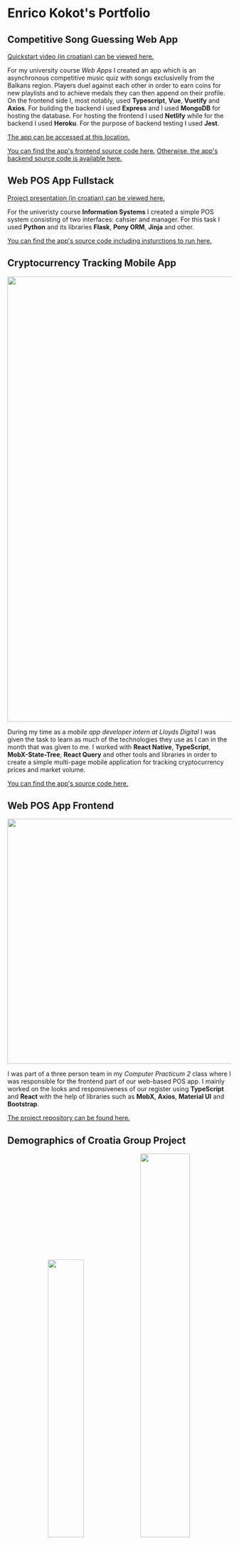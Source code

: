 # Enrico Kokot's Portfolio

## Competitive Song Guessing Web App

[Quickstart video (in croatian) can be viewed here.](https://youtu.be/Za5ZmSlbl_E)

For my university course *Web Apps* I created an app which is an asynchronous competitive music quiz with songs exclusivelly from the Balkans region. Players duel against each other in order to earn coins for new playlists and to achieve medals they can then append on their profile. On the frontend side I, most notably, used **Typescript**, **Vue**, **Vuetify** and **Axios**. For building the backend i used **Express** and I used **MongoDB** for hosting the database. For hosting the frontend I used **Netlify** while for the backend I used **Heroku**. For the purpose of backend testing I used **Jest**.

[The app can be accessed at this location.](https://songpop-balkans.netlify.app)

[You can find the app's frontend source code here.](https://github.com/enricokokot/songpop-balkans-frontend)
[Otherwise, the app's backend source code is available here.](https://github.com/enricokokot/songpop-balkans-backend)

## Web POS App Fullstack

[Project presentation (in croatian) can be viewed here.](https://youtu.be/wdN5cIGjg4w)

For the univeristy course **Information Systems** I created a simple POS system consisting of two interfaces: cahsier and manager. For this task I used **Python** and its libraries **Flask**, **Pony ORM**, **Jinja** and other.

[You can find the app's source code including insturctions to run here.](https://github.com/enricokokot/INFSUS-PROZAD)

## Cryptocurrency Tracking Mobile App
<img src="https://github.com/enricokokot/my-projects/blob/main/crypto-tracker-demo.png?raw=true" width="1000">

During my time as a *mobile app developer intern at Lloyds Digital* I was given the task to learn as much of the technologies they use as I can in the month that was given to me. I worked with **React Native**, **TypeScript**, **MobX-State-Tree**, **React Query** and other tools and libraries in order to create a simple multi-page mobile application for tracking cryptocurrency prices and market volume.

[You can find the app's source code here.](https://github.com/enricokokot/crypto-tracker-app)

## Web POS App Frontend
<img src="https://github.com/enricokokot/my-projects/blob/main/webpos-demo.gif?raw=true" width="550">

I was part of a three person team in my *Computer Practicum 2* class where I was responsible for the frontend part of our web-based POS app. I mainly worked on the looks and responsiveness of our register using **TypeScript** and **React** with the help of libraries such as **MobX**, **Axios**, **Material UI** and **Bootstrap**.

[The project repository can be found here.](https://github.com/i3arsu/Cashier_Software)

## Demographics of Croatia Group Project
<p align="center">
  <img src="https://github.com/enricokokot/my-projects/blob/main/centralization-croatia-zagreb.gif?raw=true" width="40%">
  <img src="https://github.com/enricokokot/my-projects/blob/main/centralization-europe.png?raw=true" width="47%">
</p>
  
I led a five person team concerned with population statistics in Croatia for the *Statistics* class. We graphically presented numbers concerning different aspects of our society including religiousness, minorities and centralization through history using **Python**.

[Here's the project's repository in croatian.](https://github.com/enricokokot/Demographics-of-Croatia-2021)

## Healthcare System Database Group Project
<img src="https://drive.google.com/uc?export=view&id=1C2tMOLd0e9-8RKnde4ZpoFRlxWtlOmd4" width="600">

I worked in a team of four on a database project  for the *Databases 1* class in college. The goal of the project was to create a basic working model of a country's healthcare system and associated documentation to test our knowledge in **MySQL**. I was responsible for devising and creating 80% of the queries and helped edit the documentation.

[Here's the related repository in croatian.](https://github.com/enricokokot/Zdravstveni-Sustav-DB)

## Office Chatbot Project
<img src="https://drive.google.com/uc?export=view&id=1KUyXzlDdIhFlN-geZ6SoHxp0-IpD3xQV">

I took on the team leading role for the *Chatbot in the Office* presentation for the college class *Office Work Computerization* . My responsibilities consisted of deciding on the game plan, monitoring the whole development of the presentation side and creating a simple chatbot using **Bot Framework Composer** and **C#**.

[Here's the source code of the chatbot.](https://github.com/enricokokot/ButtonBot)

## Multimedia Editing Website
I created a website for the *Multimedia Systems* class using **WordPress** where I published a couple of my works created in the following multimedia editing software: **Inkspace**, **GIMP**, **Blender**, **Scribus**, **Reaper**.

[Here's the website in croatian.](https://enricokokot.wordpress.com/)

## Web Doodles
A few basic animations I made in my spare time while playing with **HTML and CSS**.
All credit goes to the [Online Tutorials](https://www.youtube.com/c/OnlineTutorials4Designers/featured) and [DesignCourse](https://www.youtube.com/user/DesignCourse) YouTube channels.
* [progressRocket](https://enricokokot.github.io/progressRocket) loading icon - circular loading animation of a space rocket
* [buttonLiquid](https://enricokokot.github.io/buttonLiquid/) animated button - a clickable button with liquid animation inside which reacts to the cursor
* [darkMode](https://enricokokot.github.io/darkMode/) switch - a clickable dark/light mode switch
<!-- * [progressWave](https://enricokokot.github.io/progressWave/) loading icon -->

## Various Achievements
* My Lloyds Design [Certificate of Internship](https://raw.githubusercontent.com/enricokokot/my-projects/main/lloyds-souvenirs.jpg).
* My Infobip Virtual Classroom 2020 [Diploma](InfobipDiploma2020.pdf).
* My Advanced Python Course [Certificate of Completion](Programiranje_u_Pythonu___webinar_(D460)-Potvrda_o_zavr%C5%A1etku_te%C4%8Daja_8976.pdf).
* My [CheckiO profile](https://py.checkio.org/user/PinoElPinguino/).
